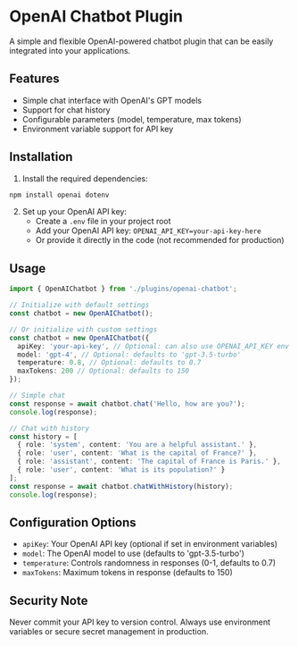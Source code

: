 # OpenAI Chatbot Plugin

A simple and flexible OpenAI-powered chatbot plugin that can be easily integrated into your applications.

## Features

- Simple chat interface with OpenAI's GPT models
- Support for chat history
- Configurable parameters (model, temperature, max tokens)
- Environment variable support for API key

## Installation

1. Install the required dependencies:
```bash
npm install openai dotenv
```

2. Set up your OpenAI API key:
   - Create a `.env` file in your project root
   - Add your OpenAI API key: `OPENAI_API_KEY=your-api-key-here`
   - Or provide it directly in the code (not recommended for production)

## Usage

```typescript
import { OpenAIChatbot } from './plugins/openai-chatbot';

// Initialize with default settings
const chatbot = new OpenAIChatbot();

// Or initialize with custom settings
const chatbot = new OpenAIChatbot({
  apiKey: 'your-api-key', // Optional: can also use OPENAI_API_KEY env variable
  model: 'gpt-4', // Optional: defaults to 'gpt-3.5-turbo'
  temperature: 0.8, // Optional: defaults to 0.7
  maxTokens: 200 // Optional: defaults to 150
});

// Simple chat
const response = await chatbot.chat('Hello, how are you?');
console.log(response);

// Chat with history
const history = [
  { role: 'system', content: 'You are a helpful assistant.' },
  { role: 'user', content: 'What is the capital of France?' },
  { role: 'assistant', content: 'The capital of France is Paris.' },
  { role: 'user', content: 'What is its population?' }
];
const response = await chatbot.chatWithHistory(history);
console.log(response);
```

## Configuration Options

- `apiKey`: Your OpenAI API key (optional if set in environment variables)
- `model`: The OpenAI model to use (defaults to 'gpt-3.5-turbo')
- `temperature`: Controls randomness in responses (0-1, defaults to 0.7)
- `maxTokens`: Maximum tokens in response (defaults to 150)

## Security Note

Never commit your API key to version control. Always use environment variables or secure secret management in production. 